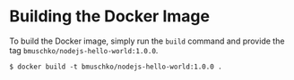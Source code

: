 # Building the Docker Image

To build the Docker image, simply run the `build` command and provide the tag `bmuschko/nodejs-hello-world:1.0.0`.

```
$ docker build -t bmuschko/nodejs-hello-world:1.0.0 .
```